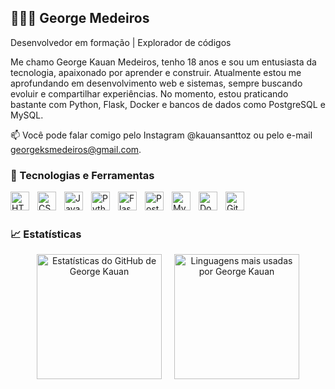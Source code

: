 ## 👨🏻‍💻 George Medeiros
Desenvolvedor em formação | Explorador de códigos

Me chamo George Kauan Medeiros, tenho 18 anos e sou um entusiasta da tecnologia, apaixonado por aprender e construir. Atualmente estou me aprofundando em desenvolvimento web e sistemas, sempre buscando evoluir e compartilhar experiências. No momento, estou praticando bastante com Python, Flask, Docker e bancos de dados como PostgreSQL e MySQL.

📫 Você pode falar comigo pelo Instagram @kauansanttoz ou pelo e-mail georgeksmedeiros@gmail.com.
### 🚀 Tecnologias e Ferramentas

<img align="left" alt="HTML" title="HTML" width="30px" style="padding-right: 10px;" src="https://cdn.jsdelivr.net/gh/devicons/devicon@latest/icons/html5/html5-original.svg" /> <img align="left" alt="CSS" title="CSS" width="30px" style="padding-right: 10px;" src="https://cdn.jsdelivr.net/gh/devicons/devicon@latest/icons/css3/css3-original.svg" /> <img align="left" alt="JavaScript" title="JavaScript" width="30px" style="padding-right: 10px;" src="https://cdn.jsdelivr.net/gh/devicons/devicon@latest/icons/javascript/javascript-original.svg" /> <img align="left" alt="Python" title="Python" width="30px" style="padding-right: 10px;" src="https://cdn.jsdelivr.net/gh/devicons/devicon@latest/icons/python/python-original.svg" /> <img align="left" alt="Flask" title="Flask" width="30px" style="padding-right: 10px;" src="https://cdn.jsdelivr.net/gh/devicons/devicon@latest/icons/flask/flask-original.svg" /> <img align="left" alt="PostgreSQL" title="PostgreSQL" width="30px" style="padding-right: 10px;" src="https://cdn.jsdelivr.net/gh/devicons/devicon@latest/icons/postgresql/postgresql-original.svg" /> <img align="left" alt="MySQL" title="MySQL" width="30px" style="padding-right: 10px;" src="https://cdn.jsdelivr.net/gh/devicons/devicon@latest/icons/mysql/mysql-original.svg" /> <img align="left" alt="Docker" title="Docker" width="30px" style="padding-right: 10px;" src="https://cdn.jsdelivr.net/gh/devicons/devicon@latest/icons/docker/docker-original.svg" /> <img align="left" alt="Git" title="Git" width="30px" style="padding-right: 10px;" src="https://cdn.jsdelivr.net/gh/devicons/devicon@latest/icons/git/git-original.svg" />

<br/> <br/>
### 📈 Estatísticas
<div align="center" style="display: flex; justify-content: center; gap: 20px;">
  <img 
    alt="Estatísticas do GitHub de George Kauan" 
    height="200" 
    src="https://github-readme-stats.vercel.app/api?username=kzinge&show_icons=true&theme=tokyonight&locale=pt-br" 
  />
  <img 
    alt="Linguagens mais usadas por George Kauan" 
    height="200" 
    src="https://github-readme-stats.vercel.app/api/top-langs/?username=kzinge&theme=tokyonight&layout=compact&custom_title=Tecnologias&langs_count=8" 
  />
</div>
